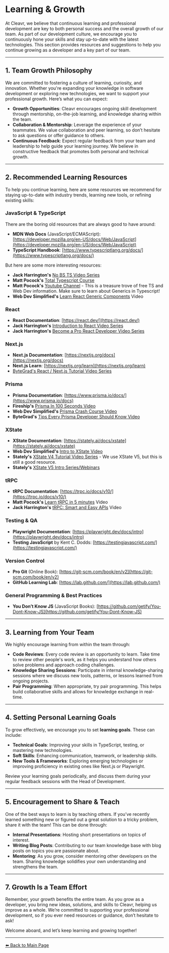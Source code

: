 # Learning & Growth

At Cleavr, we believe that continuous learning and professional development are key to both personal success and the overall growth of our team. As part of our development culture, we encourage you to continuously hone your skills and stay up-to-date with the latest technologies. This section provides resources and suggestions to help you continue growing as a developer and a key part of our team.

---

## 1. Team Growth Philosophy

We are committed to fostering a culture of learning, curiosity, and innovation. Whether you're expanding your knowledge in software development or exploring new technologies, we want to support your professional growth. Here’s what you can expect:

- **Growth Opportunities**: Cleavr encourages ongoing skill development through mentorship, on-the-job learning, and knowledge sharing within the team.
- **Collaboration & Mentorship**: Leverage the experience of your teammates. We value collaboration and peer learning, so don’t hesitate to ask questions or offer guidance to others.
- **Continuous Feedback**: Expect regular feedback from your team and leadership to help guide your learning journey. We believe in constructive feedback that promotes both personal and technical growth.

---

## 2. Recommended Learning Resources

To help you continue learning, here are some resources we recommend for staying up-to-date with industry trends, learning new tools, or refining existing skills:

### JavaScript & TypeScript

There are the boring old resources that are always good to have around:

- **MDN Web Docs** (JavaScript/ECMAScript): [https://developer.mozilla.org/en-US/docs/Web/JavaScript](https://developer.mozilla.org/en-US/docs/Web/JavaScript)
- **TypeScript Handbook**: [https://www.typescriptlang.org/docs/](https://www.typescriptlang.org/docs/)

But here are some more interesting resources:

- **Jack Harrington's** [No BS TS Video Series](https://www.youtube.com/watch?v=LKVHFHJsiO0&list=PLNqp92_EXZBJYFrpEzdO2EapvU0GOJ09n)
- **Matt Pocock's** [Total Typescript Course](https://www.totaltypescript.com/)
- **Matt Pocock's** [Youtube Channel](https://www.youtube.com/@mattpocockuk) - This is a treasure trove of free TS and Web Dev information. Make sure to learn about Generics in Typescript!
- **Web Dev Simplified's** [Learn React Generic Components](https://www.youtube.com/watch?v=5s6dIkrv6Y4) Video

### React

- **React Documentation**: [https://react.dev/](https://react.dev/)
- **Jack Harrington's** [Introduction to React Video Series](https://www.youtube.com/watch?v=j8AVXNozac8&list=PLNqp92_EXZBKa1U7JbgUwBnDk3XzYDvXe)
- **Jack Harrington's** [Become a Pro React Developer Video Series](https://www.youtube.com/watch?v=j8s01ThR7bQ&list=PLNqp92_EXZBJs6rKouX5U8-tWJgTLaeKv)

### Next.js

- **Next.js Documentation**: [https://nextjs.org/docs](https://nextjs.org/docs)
- **Next.js Learn**: [https://nextjs.org/learn](https://nextjs.org/learn)
- [ByteGrad's React / Next.js Tutorial Video Series](https://www.youtube.com/watch?v=Qdkg_mrniLk&list=PLK5U0tyd34tBYZ1L6rplNfFNNQPwgCRR0)

### Prisma

- **Prisma Documentation**: [https://www.prisma.io/docs/](https://www.prisma.io/docs)
- **Fireship's** [Prisma In 100 Seconds Video](https://www.youtube.com/watch?v=rLRIB6AF2Dg)
- **Web Dev Simplified's** [Prisma Crash Course Video](https://youtu.be/RebA5J-rlwg?si=hEEM70-tWdciRrXS)
- **ByteGrad's** [Tips Every Prisma Developer Should Know Video](https://www.youtube.com/watch?v=Sdd1ScMHzrI)

### XState

- **XState Documentation**: [https://stately.ai/docs/xstate](https://stately.ai/docs/xstate)
- **Web Dev Simplified's** [Intro to XState Video](https://www.youtube.com/watch?v=s0h34OkEVUE)
- **Stately's** [XState V4 Tutorial Video Series](https://www.youtube.com/watch?v=_5dAlGaqhck&list=PLvWgkXBB3dd4ocSi17y1JmMmz7S5cV8vI) - We use XState V5, but this is still a good resource.
- **Stately's** [XState V5 Intro Series/Webinars](https://www.youtube.com/watch?v=TRVjeil-y74&list=PLvWgkXBB3dd6a3Iau-azlLDlGRY63_5it)

### tRPC

- **tRPC Documentation**: [https://trpc.io/docs/v10/](https://trpc.io/docs/v10/)
- **Matt Pocock's** [Learn tRPC in 5 minutes](https://youtu.be/S6rcrkbsDI0?si=mWte7c28XxxmE_pF) Video
- **Jack Harrington's** [tRPC: Smart and Easy APIs](https://www.youtube.com/watch?v=Lam0cYOEst8) Video

### Testing & QA

- **Playwright Documentation**: [https://playwright.dev/docs/intro](https://playwright.dev/docs/intro)
- **Testing JavaScript** by Kent C. Dodds: [https://testingjavascript.com/](https://testingjavascript.com/)

### Version Control

- **Pro Git** (Online Book): [https://git-scm.com/book/en/v2](https://git-scm.com/book/en/v2)
- **GitHub Learning Lab**: [https://lab.github.com/](https://lab.github.com/)

### General Programming & Best Practices

- **You Don’t Know JS** (JavaScript Books): [https://github.com/getify/You-Dont-Know-JS](https://github.com/getify/You-Dont-Know-JS)

---

## 3. Learning from Your Team

We highly encourage learning from within the team through:

- **Code Reviews**: Every code review is an opportunity to learn. Take time to review other people's work, as it helps you understand how others solve problems and approach coding challenges.
- **Knowledge Sharing Sessions**: Participate in internal knowledge-sharing sessions where we discuss new tools, patterns, or lessons learned from ongoing projects.
- **Pair Programming**: When appropriate, try pair programming. This helps build collaborative skills and allows for knowledge exchange in real-time.

---

## 4. Setting Personal Learning Goals

To grow effectively, we encourage you to set **learning goals**. These can include:

- **Technical Goals**: Improving your skills in TypeScript, testing, or mastering new technologies.
- **Soft Skills**: Enhancing communication, teamwork, or leadership skills.
- **New Tools & Frameworks**: Exploring emerging technologies or improving proficiency in existing ones like Next.js or Playwright.

Review your learning goals periodically, and discuss them during your regular feedback sessions with the Head of Development.

---

## 5. Encouragement to Share & Teach

One of the best ways to learn is by teaching others. If you’ve recently learned something new or figured out a great solution to a tricky problem, share it with the team! This can be done through:

- **Internal Presentations**: Hosting short presentations on topics of interest.
- **Writing Blog Posts**: Contributing to our team knowledge base with blog posts on topics you are passionate about.
- **Mentoring**: As you grow, consider mentoring other developers on the team. Sharing knowledge solidifies your own understanding and strengthens the team.

---

## 7. Growth Is a Team Effort

Remember, your growth benefits the entire team. As you grow as a developer, you bring new ideas, solutions, and skills to Cleavr, helping us improve as a whole. We’re committed to supporting your professional development, so if you ever need resources or guidance, don’t hesitate to ask!

Welcome aboard, and let’s keep learning and growing together!

---

[⬅️ Back to Main Page](../New%20Developer%20Orientation%20and%20Resources.md)
